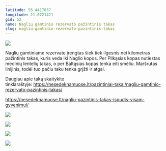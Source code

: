 ```yaml
---
latitude: 55.4417837
longitude: 21.0721421
gid: 52
name: Naglių gamtinio rezervato pažintinis takas
slug: nagliu-gamtinio-rezervato-pazintinis-takas
---
```

![](https://doc-08-ag-mymaps.googleusercontent.com/untrusted/hostedimage/ihucu48q9m5s1hftel5u85tfdc/5omp3pab6rcvuhpk41q3jl1r3c/1641717000000/-WPmm_dsOCr8C_2Ftfdhs7CzXYdOD0wc/*/6AIsG_vaRVQFTn1EYqePv6gl3cg9DqXHrJdgWLWNQi059NZYEh-mBEi3uPs3IXAxSX-sual5JTK-ikK_WUUaL9BBsalB9sxFZFk51lNyTexE_mOr6e5DQzSoDfu0RKyRfu0vOOsm4A2RsQefwZr9G6HZEpCnaScb-F40mKYKbP_4XEMG1xgN_sFtM01JP4OUOeA?session=0&fife)  
  
Naglių gamtiniame rezervate įrengtas šiek tiek ilgesnis nei kilometras pažintinis takas, kuris veda iki Naglio kopos. Per Pilkąsias kopas nutiestas medinių lentelių takas, o per Baltąsias kopas tenka eiti smėliu. Maršrutas linijinis, todėl tuo pačiu taku tenka grįžti ir atgal.  
  
Daugiau apie taką skaitykite tinklaraštyje: https://nesedeknamuose.lt/pazintiniai-takai/nagliu-gamtinio-rezervato-pazintinis-takas/  
  
https://nesedeknamuose.lt/nagliu-pazintinis-takas-ispudis-visam-gyvenimui/  
  
![](https://doc-10-ag-mymaps.googleusercontent.com/untrusted/hostedimage/ihucu48q9m5s1hftel5u85tfdc/fptbcqcb18djjfk8qo40let0c0/1641717000000/-WPmm_dsOCr8C_2Ftfdhs7CzXYdOD0wc/*/6AIsG_vYiHIpeOoQ5ttSBgRhmUdyNTf459WHAyKwQNh4B0c7jadyB5yPNzpBi_WIK64AszTt6ig8C9ZDQI0eK5dHqxc50YjxHpNlg_-A4PGg2nE4xcot-gZdj3p4AphwnQP-P8Et1jmRQlD_lkkDayu7ZmA7M-EYsMKPWMl76QuJ5J-Q66qTRD0rO_pU7YaYpBQ?session=0&fife)  
  
![](https://doc-0o-ag-mymaps.googleusercontent.com/untrusted/hostedimage/ihucu48q9m5s1hftel5u85tfdc/600tq1lgngsrnnupjfhmbla1ng/1641717000000/-WPmm_dsOCr8C_2Ftfdhs7CzXYdOD0wc/*/6AIsG_vZcam4rfBCtau8niFgR8NbkFBLuszRgPwNtU9XW28qw_kCoZFOI367RMF4zeznsty2cEf9kc7aaCzLt77pfuZMhxcxlbBNbWnqfkkiOSXK7BFzSndOIs3mJrraabFek3ST06hRu9rHeDH6CsfBFwi-gRuOmfMFLDwPLRZx0rJKrGI2wIwIW1qZI5rAPEg?session=0&fife)  
  
![](https://doc-00-ag-mymaps.googleusercontent.com/untrusted/hostedimage/ihucu48q9m5s1hftel5u85tfdc/5o13jt60auvj1rrdinebo7kvm8/1641717000000/-WPmm_dsOCr8C_2Ftfdhs7CzXYdOD0wc/*/6AIsG_vYC5b2_OnGnEBdNFazWbAwKKats7j2SPmkgdclhuOLDtV1jwP8bHBCrOEuywNQIiJhThMVZmf0zeMkcHIagr83x86Gp1JxRlnO1Hq8nfo4T7NaaVVFAQq9YZelpJ0c_hFrkr6udhpuGPQKd2SOM8jMG7rJfYfKpHaBpyIk350J-uxWjGrPpZS1ID0tZ?session=0&fife)  
  
![](https://doc-14-ag-mymaps.googleusercontent.com/untrusted/hostedimage/ihucu48q9m5s1hftel5u85tfdc/uhvcmofldia4vcp5iifh600lgg/1641717000000/-WPmm_dsOCr8C_2Ftfdhs7CzXYdOD0wc/*/6AIsG_vZfOVIwpVb1jLbsGBzLCG7Xf2-typ28nI4e70WbLIMilHxRQxi7ffU8pSVblxc_SfFGpS12aCr9t8x811vlJ50M0QECgzxMNpgtyKIJM2h92vpTcoCtDVWcgMGUmFLYNcjgczsXdtBFDlLILSa4YWqbyTRN_iG6oC7V4-Wivu9SsjTcrMNOk_ir1gczjg?session=0&fife)
